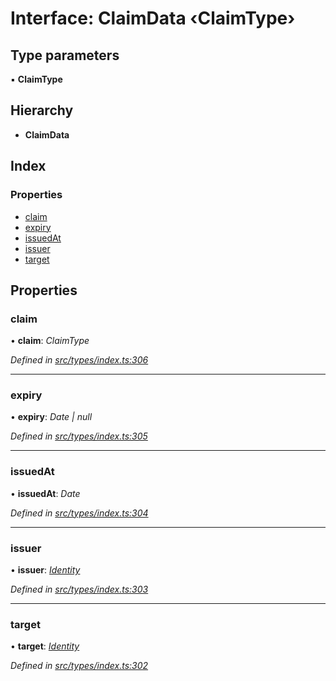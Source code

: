 # Interface: ClaimData ‹**ClaimType**›

## Type parameters

▪ **ClaimType**

## Hierarchy

* **ClaimData**

## Index

### Properties

* [claim](claimdata.md#claim)
* [expiry](claimdata.md#expiry)
* [issuedAt](claimdata.md#issuedat)
* [issuer](claimdata.md#issuer)
* [target](claimdata.md#target)

## Properties

###  claim

• **claim**: *ClaimType*

*Defined in [src/types/index.ts:306](https://github.com/PolymathNetwork/polymesh-sdk/blob/31a16a34/src/types/index.ts#L306)*

___

###  expiry

• **expiry**: *Date | null*

*Defined in [src/types/index.ts:305](https://github.com/PolymathNetwork/polymesh-sdk/blob/31a16a34/src/types/index.ts#L305)*

___

###  issuedAt

• **issuedAt**: *Date*

*Defined in [src/types/index.ts:304](https://github.com/PolymathNetwork/polymesh-sdk/blob/31a16a34/src/types/index.ts#L304)*

___

###  issuer

• **issuer**: *[Identity](../classes/identity.md)*

*Defined in [src/types/index.ts:303](https://github.com/PolymathNetwork/polymesh-sdk/blob/31a16a34/src/types/index.ts#L303)*

___

###  target

• **target**: *[Identity](../classes/identity.md)*

*Defined in [src/types/index.ts:302](https://github.com/PolymathNetwork/polymesh-sdk/blob/31a16a34/src/types/index.ts#L302)*
